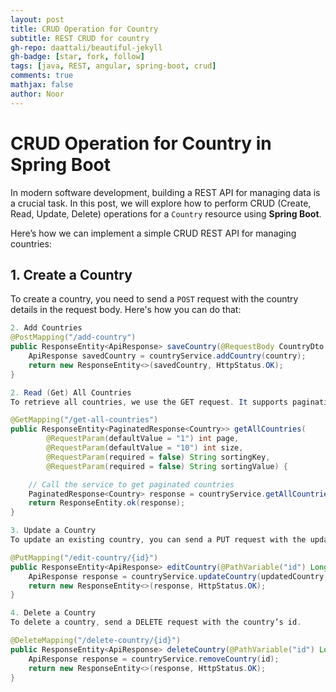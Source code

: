 ```yaml
---
layout: post
title: CRUD Operation for Country
subtitle: REST CRUD for country
gh-repo: daattali/beautiful-jekyll
gh-badge: [star, fork, follow]
tags: [java, REST, angular, spring-boot, crud]
comments: true
mathjax: false
author: Noor
---
```


# CRUD Operation for Country in Spring Boot  

In modern software development, building a REST API for managing data is a crucial task. In this post, we will explore how to perform CRUD (Create, Read, Update, Delete) operations for a `Country` resource using **Spring Boot**.

Here’s how we can implement a simple CRUD REST API for managing countries:

## 1. **Create a Country**  

To create a country, you need to send a `POST` request with the country details in the request body. Here's how you can do that:

```java
2. Add Countries
@PostMapping("/add-country")
public ResponseEntity<ApiResponse> saveCountry(@RequestBody CountryDto country) {
    ApiResponse savedCountry = countryService.addCountry(country);
    return new ResponseEntity<>(savedCountry, HttpStatus.OK);
}

2. Read (Get) All Countries
To retrieve all countries, we use the GET request. It supports pagination and sorting by various keys.

@GetMapping("/get-all-countries")
public ResponseEntity<PaginatedResponse<Country>> getAllCountries(
        @RequestParam(defaultValue = "1") int page,
        @RequestParam(defaultValue = "10") int size,
        @RequestParam(required = false) String sortingKey,
        @RequestParam(required = false) String sortingValue) {

    // Call the service to get paginated countries
    PaginatedResponse<Country> response = countryService.getAllCountries(page, size, sortingKey, sortingValue);
    return ResponseEntity.ok(response);
}

3. Update a Country
To update an existing country, you can send a PUT request with the updated country data.

@PutMapping("/edit-country/{id}")
public ResponseEntity<ApiResponse> editCountry(@PathVariable("id") Long id, @RequestBody CountryDto updatedCountry) {
    ApiResponse response = countryService.updateCountry(updatedCountry, id);
    return new ResponseEntity<>(response, HttpStatus.OK);
}

4. Delete a Country
To delete a country, send a DELETE request with the country’s id.

@DeleteMapping("/delete-country/{id}")
public ResponseEntity<ApiResponse> deleteCountry(@PathVariable("id") Long id) {
    ApiResponse response = countryService.removeCountry(id);
    return new ResponseEntity<>(response, HttpStatus.OK);
}
